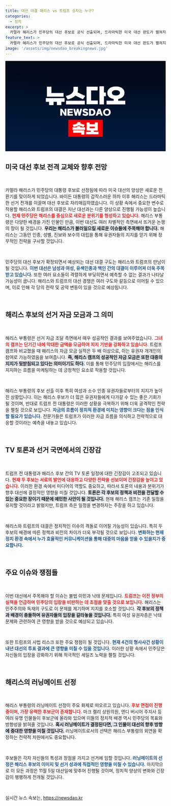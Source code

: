 ```yaml
---
title: 대선 대결 해리스 vs 트럼프 승자는 누구?
categories:
  - 정치
excerpt: >
  카멀라 해리스가 민주당의 대선 후보로 공식 선출되며, 드라마틱한 미국 대선 판도가 펼쳐지고 있다. 해리스는 도널드 트럼프와의 맞대결에서 초박빙의 지지율을 기록하며, 여론과 선거자금 모두에서 긍정적인 흐름을 이어가고 있다. 11월 대선, 누가 승리할까?
feature_text: >
  카멀라 해리스가 민주당의 대선 후보로 공식 선출되며, 드라마틱한 미국 대선 판도가 펼쳐지고 있다. 해리스는 도널드 트럼프와의 맞대결에서 초박빙의 지지율을 기록하며, 여론과 선거자금 모두에서 긍정적인 흐름을 이어가고 있다. 11월 대선, 누가 승리할까?
image: '/assets/img/newsdao_breakingnews.jpg'
---
```


<p><img src="/assets/img/newsdao_breakingnews.jpg" alt="flaretime 속보" /></p>

<h2 data-ke-size="size26">미국 대선 후보 전격 교체와 향후 전망</h2>

<p data-ke-size="size16">&nbsp;</p>

<p>카멀라 해리스가 민주당의 대통령 후보로 선정됨에 따라 미국 대선의 양상은 새로운 전환기를 맞이하게 되었습니다. 바이든 대통령의 갑작스러운 하차 이후 해리스는 드라마틱한 선거 전개를 이끌며 대선 후보로 자리매김하였습니다. 이 상황 속에서 중요한 변수로 작용할 해리스와 트럼프의 대결은 지난 대선과는 다른 양상으로 진행될 가능성이 높습니다. <b><span style="color: #ee2323;">현재 민주당은 해리스를 중심으로 새로운 분위기를 형성하고 있습니다.</span></b> 해리스 부통령은 다양한 배경을 가진 인물인 만큼, 이번 대선도 여러 차별적인 측면에서 뜨거운 논쟁의 장이 될 것입니다. <b><span style="background-color: #21538527;">우리는 해리스가 불러일으킬 새로운 이슈들에 주목해야 합니다.</span></b> 해리스는 그동안 인종, 성별, 진보와 보수의 대립을 통해 유권자들의 지지를 얻기 위해 정무적인 전략을 구사할 것입니다. </p>

<p data-ke-size="size16">&nbsp;</p>

<p>민주당의 대선 후보가 확정되면서 예상되는 대선 대결 구도는 해리스와 트럼프의 만남이 될 것입니다. <b><span style="color: #1a5490;">이번 대선은 남성과 여성, 유색인종과 백인 간의 대결이 이루어져 더욱 주목받고 있습니다.</span></b> 또한 여러 요소들이 격렬하게 부딪히면서 예측할 수 없는 결과가 나타날 가능성이 큽니다. 해리스와 트럼프의 대선 경쟁은 여러 구도와 갈등으로 이어질 수 있으며, 이로 인해 각 당의 전략 및 공약 변동이 있을 것으로 예상됩니다.</p>

<p data-ke-size="size16">&nbsp;</p>

<h2 data-ke-size="size26">해리스 후보의 선거 자금 모금과 그 의미</h2>

<p data-ke-size="size16">&nbsp;</p>

<p>해리스 부통령은 선거 자금 조달 측면에서 매우 성공적인 결과를 보여주었습니다. <b><span style="color: #ee2323;">그녀의 캠프는 단기간 내에 막대한 금액을 모금하여 지지 기반을 강화하고 있습니다.</span></b> 트럼프 캠프와 비교했을 때 해리스의 자금 모금 실적은 두 배 이상으로, 이는 유권자 개개인의 참여로 가능하였음을 보여줍니다. <b><span style="background-color: #21538527;">즉, 해리스 캠프의 성공적인 자금 모금은 또한 대중의 지지가 뒷받침되고 있다는 의미이기도 하다.</span></b> 이를 통해 민주당의 입장에서는 해리스를 지지하는 흐름을 마케팅하는 데 긍정적인 요소로 작용할 것입니다.</p>

<p data-ke-size="size16">&nbsp;</p>

<p>해리스 부통령의 후보 선출 이후 특히 여성과 소수 인종 유권자들로부터의 지지가 높아진 상황입니다. 이는 해리스 후보가 더 많은 유권자들에게 다가갈 수 있는 좋은 기회가 될 것이며, 반대로 트럼프 전 대통령은 이러한 상황을 극복하기 위해 더욱 공격적인 전략을 펼칠 것으로 보입니다. <b><span style="color: #1a5490;">자금의 흐름이 정치적 환경에 미치는 영향이 크다는 점을 인식할 필요가 있습니다.</span></b> 전문가들은 트럼프가 이러한 자금 흐름을 의식하고 전략적으로 대응할 것이라는 예측을 내놓고 있습니다.</p>

<p data-ke-size="size16">&nbsp;</p>

<h2 data-ke-size="size26">TV 토론과 선거 국면에서의 긴장감</h2>

<p data-ke-size="size16">&nbsp;</p>

<p>트럼프 전 대통령과 해리스 후보 간의 TV 토론 일정에 대한 긴장감이 고조되고 있습니다. <b><span style="color: #ee2323;">현재 두 후보는 서로의 발언에 대응하고 다양한 전략을 선보이며 긴장감을 높이고 있습니다.</span></b> 이러한 환경 속에서 미디어의 역할도 중요하고, 따라서 토론의 내용과 분위기가 향후 대선에 결정적인 영향을 미칠 것입니다. <b><span style="background-color: #21538527;">토론은 각 후보의 정책과 비전을 전달할 수 있는 중요한 장이기 때문에 예민한 사안이 될 것입니다.</span></b> 현재 해리스 캠프는 기존 일정을 유지할 것이라고 밝혔지만, 트럼프 측은 일정을 변경하자는 주장을 하고 있습니다. </p>

<p data-ke-size="size16">&nbsp;</p>

<p>해리스와 트럼프의 대결은 정치적인 이슈의 격돌로 이어질 가능성이 있습니다. 특히 두 후보의 배경에 따른 정책과 비전의 차이가 더욱 부각될 것으로 보입니다. <b><span style="color: #1a5490;">변화하는 현재 정치 환경 속에서 누가 효율적인 커뮤니케이션을 통해 대중의 마음을 얻을 수 있을지가 중요합니다.</span></b></p>

<p data-ke-size="size16">&nbsp;</p>

<h2 data-ke-size="size26">주요 이슈와 쟁점들</h2>

<p data-ke-size="size16">&nbsp;</p>

<p>이번 대선에서 주목해야 할 이슈는 불법 이민과 낙태 문제입니다. <b><span style="color: #ee2323;">트럼프는 이전 정부의 실책을 언급하며 민주당의 입장을 비판하는 데 초점을 맞출 것으로 보입니다.</span></b> 해리스는 민주주의와 독재의 구도로 이 문제를 제기하며 지지를 호소할 것입니다. <b><span style="background-color: #21538527;">각 후보의 정책과 배경이 충돌하며 유권자들의 입장을 갈라놓을 것입니다.</span></b> 특히 여성 유권자층은 낙태 문제와 관련하여 큰 영향을 받을 것으로 예상되고 있습니다.</p>

<p data-ke-size="size16">&nbsp;</p>

<p>또한 트럼프의 사법 리스크 또한 주요 쟁점이 될 것입니다. <b><span style="color: #1a5490;">현재 4건의 형사사건 상황이 내년 대선의 투표 결과에 큰 영향을 미칠 수 있을 것입니다.</span></b> 이러한 상황 속에서 민주당은 자신들의 입장을 강화하기 위해 적극적인 세일즈 노력을 펼칠 것입니다. </p>

<p data-ke-size="size16">&nbsp;</p>

<h2 data-ke-size="size26">해리스의 러닝메이트 선정</h2>

<p data-ke-size="size16">&nbsp;</p>

<p>해리스 부통령의 러닝메이트 선정이 주요 화제로 떠오르고 있습니다. <b><span style="color: #ee2323;">후보 면접이 진행 중이며, 가장 유력한 후보군이 존재합니다.</span></b> 마크 켈리 상원의원, 앤디 버시어 주지사 등 여러 유명 인물들이 후보군에 올라와 있으며 이들의 정치적 배경 역시 민주당의 목표와 방향성을 밝혀줄 것입니다. <b><span style="background-color: #21538527;">혹시 러닝메이트가 결정된다면, 그 인물이 대선의 향후 방향에 중대한 영향을 미칠 것입니다.</span></b> 러닝메이트로서의 선택은 해리스 부통령의 외연을 확장하는 전략적 차원에서도 중요합니다.</p>

<p data-ke-size="size16">&nbsp;</p>

<p>후보들은 각자 자신들의 특성과 장점을 가지고 선거에 임할 것입니다. <b><span style="color: #1a5490;">러닝메이트의 선정은 해리스 후보의 이미지 및 선거 성과에 직접적인 영향을 미칠 수 있습니다.</span></b> 마지막으로 이 모든 과정은 11월 5일 대선일에 맞추어 진행될 것이며, 정치적 양상의 변화와 긴장감이 팽팽하게 전개될 것입니다. </p>

<p data-ke-size="size16">&nbsp;</p>
실시간 뉴스 속보는, <a href="https://newsdao.kr" rel="dofollow">https://newsdao.kr</a>


